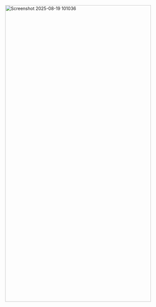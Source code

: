 <img width="466" height="949" alt="Screenshot 2025-08-19 101036" src="https://github.com/user-attachments/assets/38d47a7e-3b72-4ec8-9b38-5ca0252772dd" />
